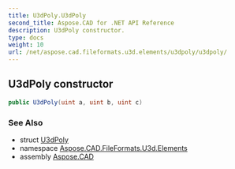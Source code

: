 ```yaml
---
title: U3dPoly.U3dPoly
second_title: Aspose.CAD for .NET API Reference
description: U3dPoly constructor. 
type: docs
weight: 10
url: /net/aspose.cad.fileformats.u3d.elements/u3dpoly/u3dpoly/
---
```

## U3dPoly constructor

```csharp
public U3dPoly(uint a, uint b, uint c)
```

### See Also

* struct [U3dPoly](../)
* namespace [Aspose.CAD.FileFormats.U3d.Elements](../../u3dpoly/)
* assembly [Aspose.CAD](../../../)


